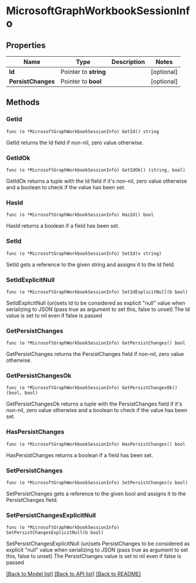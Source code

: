 # MicrosoftGraphWorkbookSessionInfo

## Properties

Name | Type | Description | Notes
------------ | ------------- | ------------- | -------------
**Id** | Pointer to **string** |  | [optional] 
**PersistChanges** | Pointer to **bool** |  | [optional] 

## Methods

### GetId

`func (o *MicrosoftGraphWorkbookSessionInfo) GetId() string`

GetId returns the Id field if non-nil, zero value otherwise.

### GetIdOk

`func (o *MicrosoftGraphWorkbookSessionInfo) GetIdOk() (string, bool)`

GetIdOk returns a tuple with the Id field if it's non-nil, zero value otherwise
and a boolean to check if the value has been set.

### HasId

`func (o *MicrosoftGraphWorkbookSessionInfo) HasId() bool`

HasId returns a boolean if a field has been set.

### SetId

`func (o *MicrosoftGraphWorkbookSessionInfo) SetId(v string)`

SetId gets a reference to the given string and assigns it to the Id field.

### SetIdExplicitNull

`func (o *MicrosoftGraphWorkbookSessionInfo) SetIdExplicitNull(b bool)`

SetIdExplicitNull (un)sets Id to be considered as explicit "null" value
when serializing to JSON (pass true as argument to set this, false to unset)
The Id value is set to nil even if false is passed
### GetPersistChanges

`func (o *MicrosoftGraphWorkbookSessionInfo) GetPersistChanges() bool`

GetPersistChanges returns the PersistChanges field if non-nil, zero value otherwise.

### GetPersistChangesOk

`func (o *MicrosoftGraphWorkbookSessionInfo) GetPersistChangesOk() (bool, bool)`

GetPersistChangesOk returns a tuple with the PersistChanges field if it's non-nil, zero value otherwise
and a boolean to check if the value has been set.

### HasPersistChanges

`func (o *MicrosoftGraphWorkbookSessionInfo) HasPersistChanges() bool`

HasPersistChanges returns a boolean if a field has been set.

### SetPersistChanges

`func (o *MicrosoftGraphWorkbookSessionInfo) SetPersistChanges(v bool)`

SetPersistChanges gets a reference to the given bool and assigns it to the PersistChanges field.

### SetPersistChangesExplicitNull

`func (o *MicrosoftGraphWorkbookSessionInfo) SetPersistChangesExplicitNull(b bool)`

SetPersistChangesExplicitNull (un)sets PersistChanges to be considered as explicit "null" value
when serializing to JSON (pass true as argument to set this, false to unset)
The PersistChanges value is set to nil even if false is passed

[[Back to Model list]](../README.md#documentation-for-models) [[Back to API list]](../README.md#documentation-for-api-endpoints) [[Back to README]](../README.md)


